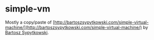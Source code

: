 # simple-vm

Mostly a copy/paste of
[http://bartoszsypytkowski.com/simple-virtual-machine/](http://bartoszsypytkowski.com/simple-virtual-machine/)
by [Bartosz Sypytkowski](https://twitter.com/Horusiath).
